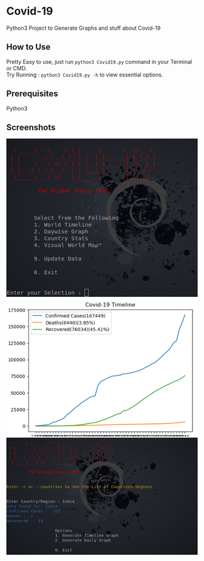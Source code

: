# Covid-19
Python3 Project to Generate Graphs and stuff about Covid-19

## How to Use
Pretty Easy to use, just run `python3 Covid19.py` command in your Terminal or CMD.  
Try Running : `python3 Covid19.py -h` to view essential options.

## Prerequisites
Python3

## Screenshots
<img src="https://github.com/akashdeepb/Covid-19/blob/master/screenshots/covid19_main.png">
<img src="https://github.com/akashdeepb/Covid-19/blob/master/screenshots/covid19_timeline.png">
<img src="https://github.com/akashdeepb/Covid-19/blob/master/screenshots/covid19_country.png">

